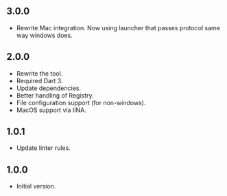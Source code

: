 ## 3.0.0

- Rewrite Mac integration. Now using launcher that passes protocol same way windows does.

## 2.0.0

- Rewrite the tool.
- Required Dart 3.
- Update dependencies.
- Better handling of Registry.
- File configuration support (for non-windows).
- MacOS support via IINA.

## 1.0.1

- Update linter rules.

## 1.0.0

- Initial version.
